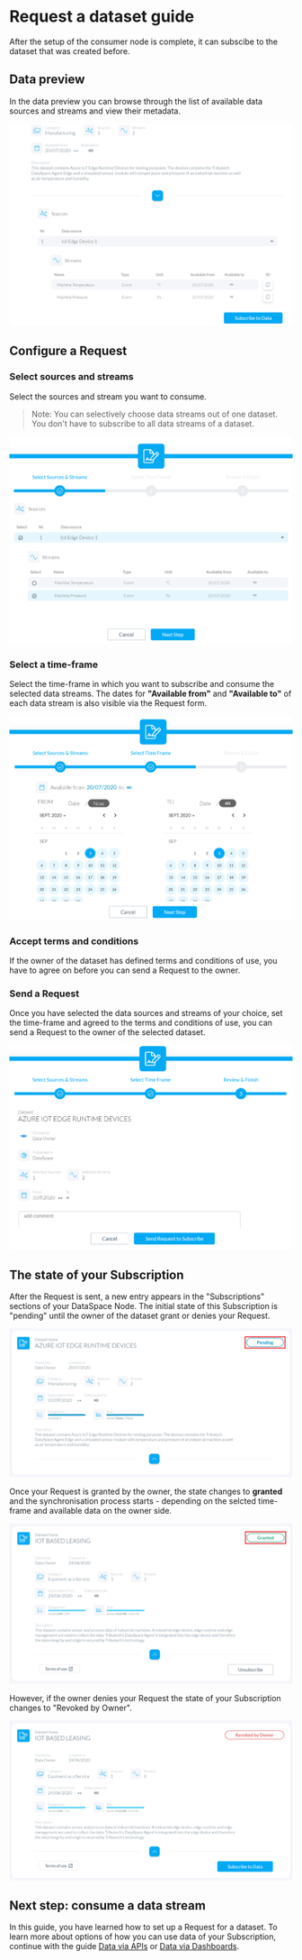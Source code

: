 # Request a dataset guide

After the setup of the consumer node is complete, it can subscibe to the dataset that was created before.

## Data preview

In the data preview you can browse through the list of available data sources and streams and view their metadata.

![Data Preview](img/request-dataset-data-preview.png)

## Configure a Request

### Select sources and streams

Select the sources and stream you want to consume.
>Note: You can selectively choose data streams out of one dataset. You don't have to subscribe to all data streams of a dataset.

![Select](img/request-dataset-select.png)

### Select a time-frame

Select the time-frame in which you want to subscribe and consume the selected data streams. The dates for **"Available from"** and **"Available to"** of each data stream is also visible via the Request form.

![Time-Frame](img/request-dataset-time-frame.png)

### Accept terms and conditions

If the owner of the dataset has defined terms and conditions of use, you have to agree on before you can send a Request to the owner.

### Send a Request

Once you have selected the data sources and streams of your choice, set the time-frame and agreed to the terms and conditions of use, you can send a Request to the owner of the selected dataset.

![Review](img/request-dataset-review.png)

## The state of your Subscription

After the Request is sent, a new entry appears in the "Subscriptions" sections of your DataSpace Node. The initial state of this Subscription is "pending" until the owner of the dataset grant or denies your Request.

![Pending](img/request-dataset-pending.png)

Once your Request is granted by the owner, the state changes to **granted** and the synchronisation process starts - depending on the selcted time-frame and available data on the owner side.

![Granted](img/request-dataset-granted.png)

However, if the owner denies your Request the state of your Subscription changes to "Revoked by Owner".

![Revoked](img/request-dataset-revoked.png)

## Next step: consume a data stream

In this guide, you have learned how to set up a Request for a dataset. To learn more about options of how you can use data of your Subscription, continue with the guide [Data via APIs](/guides/guide-data-via-apis) or [Data via Dashboards](/guides/guide-data-via-dashboards).
